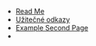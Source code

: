 - [Read Me](README)
- [Užitečné odkazy](pages/Užitečné-odkazy)
- [Example Second Page](second-page)
-